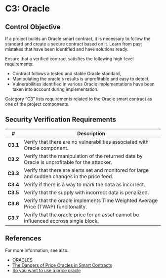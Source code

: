 # C3: Oracle

## Control Objective

If a project builds an Oracle smart contract, it is necessary to follow the standard and create a secure contract based on it. Learn from past mistakes that have been identified and have solutions ready.

Ensure that a verified contract satisfies the following high-level requirements:
* Contract follows a tested and stable Oracle standard,
* Manipulating the oracle's results is unprofitable and easy to detect,
* Vulnerabilities identified in various Oracle implementations have been taken into account during implementation.

Category “C3” lists requirements related to the Oracle smart contract as one of the project components.

## Security Verification Requirements

| # | Description |
| --- | --- |
| **C3.1** | Verify that there are no vulnerabilities associated with Oracle component. |
| **C3.2** | Verify that the manipulation of the returned data by Oracle is unprofitable for the attacker. |
| **C3.3** | Verify that there are alerts set and monitored for large and sudden changes in the price feed. |
| **C3.4** | Verify if there is a way to mark the data as incorrect. |
| **C3.5** | Verify that the supply with incorrect data is penalized. |
| **C3.6** | Verify that the oracle implements Time Weighted Average Price (TWAP) funcitonality. |
| **C3.7** | Verify that the oracle price for an asset cannot be influenced accross single block. |

## References

For more information, see also:

* [ORACLES](https://ethereum.org/en/developers/docs/oracles/)
* [The Dangers of Price Oracles in Smart Contracts](https://www.youtube.com/watch?v=YGO7nzpXCeA)
* [So you want to use a price oracle](https://samczsun.com/so-you-want-to-use-a-price-oracle/)
